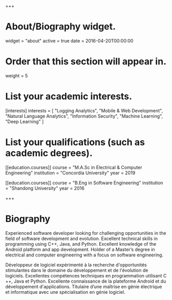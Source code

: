 +++
# About/Biography widget.
widget = "about"
active = true
date = 2016-04-20T00:00:00

# Order that this section will appear in.
weight = 5

# List your academic interests.
[interests]
  interests = [
    "Logging Analytics",
    "Mobile & Web Development",
    "Natural Language Analytics",
    "Information Security",
    "Machine Learning",
    "Deep Learning"
  ]

# List your qualifications (such as academic degrees).

[[education.courses]]
  course = "M.A.Sc in Electrical & Computer Engineering"
  institution = "Concordia University"
  year = 2019

[[education.courses]]
  course = "B.Eng in Software Engineering"
  institution = "Shandong University"
  year = 2016

+++

# Biography

Experienced software developer looking for challenging opportunities in the field of software development and evolution. Excellent technical skills in programming using C++, Java, and Python. Excellent knowledge of the Android platform and app development. Holder of a Master’s degree in electrical and computer engineering with a focus on software engineering.

Développeur de logiciel expérimenté à la recherche d'opportunités stimulantes dans le domaine du développement et de l'évolution de logiciels. Excellentes compétences techniques en programmation utilisant C ++, Java et Python. Excellente connaissance de la plateforme Android et du développement d'applications. Titulaire d’une maîtrise en génie électrique et informatique avec une spécialisation en génie logiciel.
